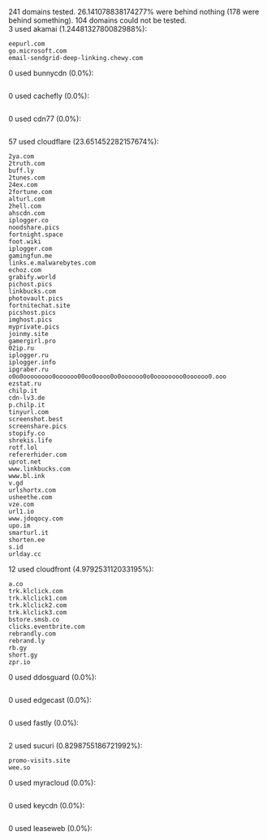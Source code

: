 241 domains tested. 26.141078838174277% were behind nothing (178 were behind something). 104 domains could not be tested.<br>
3 used akamai (1.2448132780082988%):
```
eepurl.com
go.microsoft.com
email-sendgrid-deep-linking.chewy.com
```

0 used bunnycdn (0.0%):
```

```

0 used cachefly (0.0%):
```

```

0 used cdn77 (0.0%):
```

```

57 used cloudflare (23.651452282157674%):
```
2ya.com
2truth.com
buff.ly
2tunes.com
24ex.com
2fortune.com
alturl.com
2hell.com
ahscdn.com
iplogger.co
noodshare.pics
fortnight.space
foot.wiki
iplogger.com
gamingfun.me
links.e.malwarebytes.com
echoz.com
grabify.world
pichost.pics
linkbucks.com
photovault.pics
fortnitechat.site
picshost.pics
imghost.pics
myprivate.pics
joinmy.site
gamergirl.pro
02ip.ru
iplogger.ru
iplogger.info
ipgraber.ru
o0o0oooooooo0oooooo00oo0oooo0o0oooooo0o0oooooooo0oooooo0.ooo
ezstat.ru
chilp.it
cdn-lv3.de
p.chilp.it
tinyurl.com
screenshot.best
screenshare.pics
stopify.co
shrekis.life
rotf.lol
refererhider.com
uprot.net
www.linkbucks.com
www.bl.ink
v.gd
urlshortx.com
usheethe.com
vze.com
url1.io
www.jdoqocy.com
upo.im
smarturl.it
shorten.ee
s.id
urlday.cc
```

12 used cloudfront (4.979253112033195%):
```
a.co
trk.klclick.com
trk.klclick1.com
trk.klclick2.com
trk.klclick3.com
bstore.smsb.co
clicks.eventbrite.com
rebrandly.com
rebrand.ly
rb.gy
short.gy
zpr.io
```

0 used ddosguard (0.0%):
```

```

0 used edgecast (0.0%):
```

```

0 used fastly (0.0%):
```

```

2 used sucuri (0.8298755186721992%):
```
promo-visits.site
wee.so
```

0 used myracloud (0.0%):
```

```

0 used keycdn (0.0%):
```

```

0 used leaseweb (0.0%):
```

```
